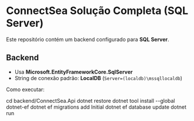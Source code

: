 # ConnectSea Solução Completa (SQL Server)

Este repositório contém um backend configurado para **SQL Server**.

## Backend
- Usa **Microsoft.EntityFrameworkCore.SqlServer**  
- String de conexão padrão: **LocalDB** (`Server=(localdb)\mssqllocaldb`)  

Como executar:

cd backend/ConnectSea.Api
  dotnet restore
  dotnet tool install --global dotnet-ef
  dotnet ef migrations add Initial
  dotnet ef database update
  dotnet run
